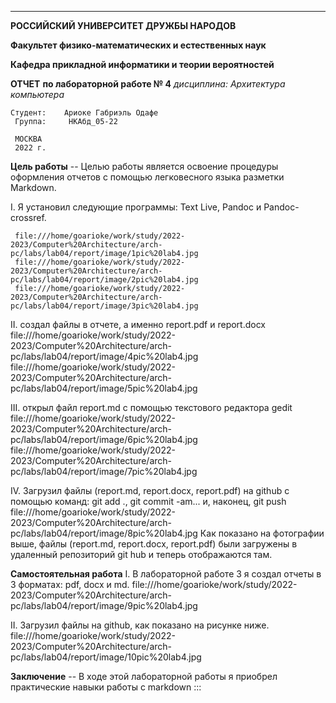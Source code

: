 ---
**РОССИЙСКИЙ УНИВЕРСИТЕТ ДРУЖБЫ НАРОДОВ**

**Факультет физико-математических и естественных наук**

**Кафедра прикладной информатики и теории вероятностей**

**ОТЧЕТ** 
**по лабораторной работе № 4**
*дисциплина:	Архитектура компьютера*
     
    Студент:    Ариоке Габриэль Одафе
     Группа:     НКАбд_05-22
     
     МОСКВА
     2022 г.
     
**Цель работы**
--  Целью работы является освоение процедуры оформления отчетов с помощью легковесного языка разметки Markdown. 
     
I.   Я установил следующие программы: Text Live, Pandoc и Pandoc-crossref.
     
     file:///home/goarioke/work/study/2022-2023/Computer%20Architecture/arch-pc/labs/lab04/report/image/1pic%20lab4.jpg
     file:///home/goarioke/work/study/2022-2023/Computer%20Architecture/arch-pc/labs/lab04/report/image/2pic%20lab4.jpg
     file:///home/goarioke/work/study/2022-2023/Computer%20Architecture/arch-pc/labs/lab04/report/image/3pic%20lab4.jpg
     
II.  создал файлы в отчете, а именно report.pdf и report.docx
     file:///home/goarioke/work/study/2022-2023/Computer%20Architecture/arch-pc/labs/lab04/report/image/4pic%20lab4.jpg
     file:///home/goarioke/work/study/2022-2023/Computer%20Architecture/arch-pc/labs/lab04/report/image/5pic%20lab4.jpg
     
III. открыл файл report.md с помощью текстового редактора gedit
     file:///home/goarioke/work/study/2022-2023/Computer%20Architecture/arch-pc/labs/lab04/report/image/6pic%20lab4.jpg
     file:///home/goarioke/work/study/2022-2023/Computer%20Architecture/arch-pc/labs/lab04/report/image/7pic%20lab4.jpg
     
IV.  Загрузил файлы (report.md, report.docx, report.pdf) на github с помощью команд: git add ., git commit -am... и, наконец, git push
     file:///home/goarioke/work/study/2022-2023/Computer%20Architecture/arch-pc/labs/lab04/report/image/8pic%20lab4.jpg
     Как показано на фотографии выше, файлы (report.md, report.docx, report.pdf) были загружены в удаленный репозиторий git hub и теперь отображаются там.
     
**Самостоятельная работа**
I.   В лабораторной работе 3 я создал отчеты в 3 форматах: pdf, docx и md.
     file:///home/goarioke/work/study/2022-2023/Computer%20Architecture/arch-pc/labs/lab04/report/image/9pic%20lab4.jpg

II.  Загрузил файлы на github, как показано на рисунке ниже.
     file:///home/goarioke/work/study/2022-2023/Computer%20Architecture/arch-pc/labs/lab04/report/image/10pic%20lab4.jpg

**Заключение**
--  В ходе этой лабораторной работы я приобрел практические навыки работы с markdown
:::
